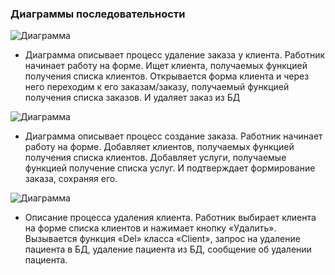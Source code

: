 ### Диаграммы последовательности
![Диаграмма](file:///C:/Users/user/Downloads/Диаграммы,схемы/Sequence1.jpg)
+ Диаграмма описывает процесс удаление заказа у клиента. Работник начинает работу на форме. 
Ищет клиента, получаемых функцией получения списка клиентов. 
Открывается форма клиента и через него переходим к его заказам/заказу, получаемый функцией получения списка заказов. И удаляет заказ из БД  
 
![Диаграмма](file:///C:/Users/user/Downloads/Диаграммы,схемы/Sequence.jpg)
+ Диаграмма описывает процесс создание заказа. Работник начинает работу на форме.
Добавляет клиентов, получаемых функцией получения списка клиентов. 
Добавляет услуги, получаемые функцией получение списка услуг. 
И подтверждает формирование заказа, сохраняя его.  

![Диаграмма](file:///C:/Users/user/Downloads/Диаграммы,схемы/Sequence3.jpg)
+ Описание процесса удаления клиента. Работник выбирает клиента на форме списка клиентов и нажимает кнопку «Удалить».
Вызывается функция «Del» класса «Client», запрос на удаление пациента в БД, удаление пациента из БД, сообщение об удалении пациента.
 